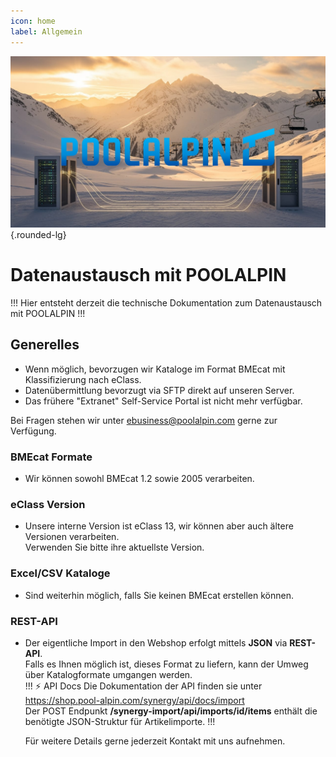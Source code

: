 ```yaml
---
icon: home
label: Allgemein
---
```

![](/static/home-header.jpg){.rounded-lg}
# Datenaustausch mit POOLALPIN
!!!
Hier entsteht derzeit die technische Dokumentation zum Datenaustausch mit POOLALPIN
!!!

## Generelles

- Wenn möglich, bevorzugen wir Kataloge im Format BMEcat mit Klassifizierung nach eClass.
- Datenübermittlung bevorzugt via SFTP direkt auf unseren Server.
- Das frühere "Extranet" Self-Service Portal ist nicht mehr verfügbar.

Bei Fragen stehen wir unter ebusiness@poolalpin.com gerne zur Verfügung.

### BMEcat Formate

- Wir können sowohl BMEcat 1.2 sowie 2005 verarbeiten.

### eClass Version

- Unsere interne Version ist eClass 13, wir können aber auch ältere Versionen verarbeiten.  
  Verwenden Sie bitte ihre aktuellste Version.

### Excel/CSV Kataloge

- Sind weiterhin möglich, falls Sie keinen BMEcat erstellen können.

### REST-API

- Der eigentliche Import in den Webshop erfolgt mittels **JSON** via **REST-API**.  
  Falls es Ihnen möglich ist, dieses Format zu liefern, kann der Umweg über Katalogformate umgangen werden.  
  !!! :zap: API Docs
  Die Dokumentation der API finden sie unter https://shop.pool-alpin.com/synergy/api/docs/import  
  Der POST Endpunkt **/synergy-import/api/imports/id/items** enthält die benötigte JSON-Struktur für Artikelimporte.
  !!!
  
  Für weitere Details gerne jederzeit Kontakt mit uns aufnehmen.